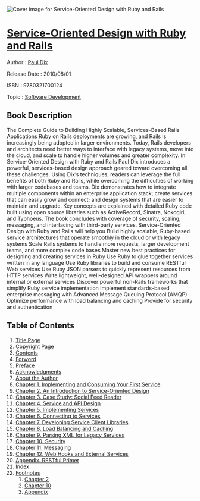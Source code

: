 ![Cover image for Service-Oriented Design with Ruby and Rails](https://imgdetail.ebookreading.net/cover/cover/software_development/EB9780321700124.jpg)

[Service-Oriented Design with Ruby and Rails](https://ebookreading.net/view/book/Service-Oriented+Design+with+Ruby+and+Rails-EB9780321700124_1.html "Service-Oriented Design with Ruby and Rails")
====================================================================================================================

Author : [Paul Dix](https://ebookreading.net/search/author/Paul+Dix)

Release Date : 2010/08/01

ISBN : 9780321700124

Topic : [Software Development](https://ebookreading.net/search/category/software-development)

Book Description
-----------------

The Complete Guide to Building Highly Scalable, Services-Based Rails Applications
Ruby on Rails deployments are growing, and Rails is increasingly being adopted in larger environments. Today, Rails developers and architects need better ways to interface with legacy systems, move into the cloud, and scale to handle higher volumes and greater complexity. In Service-Oriented Design with Ruby and Rails Paul Dix introduces a powerful, services-based design approach geared toward overcoming all these challenges. Using Dix’s techniques, readers can leverage the full benefits of both Ruby and Rails, while overcoming the difficulties of working with larger codebases and teams.
Dix demonstrates how to integrate multiple components within an enterprise application stack; create services that can easily grow and connect; and design systems that are easier to maintain and upgrade. Key concepts are explained with detailed Ruby code built using open source libraries such as ActiveRecord, Sinatra, Nokogiri, and Typhoeus. The book concludes with coverage of security, scaling, messaging, and interfacing with third-party services.
Service-Oriented Design with Ruby and Rails will help you
Build highly scalable, Ruby-based service architectures that operate smoothly in the cloud or with legacy systems
Scale Rails systems to handle more requests, larger development teams, and more complex code bases
Master new best practices for designing and creating services in Ruby
Use Ruby to glue together services written in any language
Use Ruby libraries to build and consume RESTful Web services
Use Ruby JSON parsers to quickly represent resources from HTTP services
Write lightweight, well-designed API wrappers around internal or external services
Discover powerful non-Rails frameworks that simplify Ruby service implementation
Implement standards-based enterprise messaging with Advanced Message Queuing Protocol (AMQP)
Optimize performance with load balancing and caching
Provide for security and authentication
              
Table of Contents
-----------------

1. [Title Page](https://ebookreading.net/view/book/Service-Oriented+Design+with+Ruby+and+Rails-EB9780321700124_2.html#title)
1. [Copyright Page](https://ebookreading.net/view/book/Service-Oriented+Design+with+Ruby+and+Rails-EB9780321700124_3.html#copy)
1. [Contents](https://ebookreading.net/view/book/Service-Oriented+Design+with+Ruby+and+Rails-EB9780321700124_5.html#toc)
1. [Forword](https://ebookreading.net/view/book/Service-Oriented+Design+with+Ruby+and+Rails-EB9780321700124_6.html#pre01)
1. [Preface](https://ebookreading.net/view/book/Service-Oriented+Design+with+Ruby+and+Rails-EB9780321700124_7.html#pre02)
1. [Acknowledgments](https://ebookreading.net/view/book/Service-Oriented+Design+with+Ruby+and+Rails-EB9780321700124_8.html#pre03)
1. [About the Author](https://ebookreading.net/view/book/Service-Oriented+Design+with+Ruby+and+Rails-EB9780321700124_9.html#pre04)
1. [Chapter 1. Implementing and Consuming Your First Service](https://ebookreading.net/view/book/Service-Oriented+Design+with+Ruby+and+Rails-EB9780321700124_10.html#ch01)
1. [Chapter 2. An Introduction to Service-Oriented Design](https://ebookreading.net/view/book/Service-Oriented+Design+with+Ruby+and+Rails-EB9780321700124_11.html#ch02)
1. [Chapter 3. Case Study: Social Feed Reader](https://ebookreading.net/view/book/Service-Oriented+Design+with+Ruby+and+Rails-EB9780321700124_12.html#ch03)
1. [Chapter 4. Service and API Design](https://ebookreading.net/view/book/Service-Oriented+Design+with+Ruby+and+Rails-EB9780321700124_13.html#ch04)
1. [Chapter 5. Implementing Services](https://ebookreading.net/view/book/Service-Oriented+Design+with+Ruby+and+Rails-EB9780321700124_14.html#ch05)
1. [Chapter 6. Connecting to Services](https://ebookreading.net/view/book/Service-Oriented+Design+with+Ruby+and+Rails-EB9780321700124_15.html#ch06)
1. [Chapter 7. Developing Service Client Libraries](https://ebookreading.net/view/book/Service-Oriented+Design+with+Ruby+and+Rails-EB9780321700124_16.html#ch07)
1. [Chapter 8. Load Balancing and Caching](https://ebookreading.net/view/book/Service-Oriented+Design+with+Ruby+and+Rails-EB9780321700124_17.html#ch08)
1. [Chapter 9. Parsing XML for Legacy Services](https://ebookreading.net/view/book/Service-Oriented+Design+with+Ruby+and+Rails-EB9780321700124_18.html#ch09)
1. [Chapter 10. Security](https://ebookreading.net/view/book/Service-Oriented+Design+with+Ruby+and+Rails-EB9780321700124_19.html#ch10)
1. [Chapter 11. Messaging](https://ebookreading.net/view/book/Service-Oriented+Design+with+Ruby+and+Rails-EB9780321700124_20.html#ch11)
1. [Chapter 12. Web Hooks and External Services](https://ebookreading.net/view/book/Service-Oriented+Design+with+Ruby+and+Rails-EB9780321700124_21.html#ch12)
1. [Appendix. RESTful Primer](https://ebookreading.net/view/book/Service-Oriented+Design+with+Ruby+and+Rails-EB9780321700124_22.html#app)
1. [Index](https://ebookreading.net/view/book/Service-Oriented+Design+with+Ruby+and+Rails-EB9780321700124_23.html#index)
1. [Footnotes](https://ebookreading.net/view/book/Service-Oriented+Design+with+Ruby+and+Rails-EB9780321700124_24.html#footnotes)
    1. [Chapter 2](https://ebookreading.net/view/book/Service-Oriented+Design+with+Ruby+and+Rails-EB9780321700124_24.html#ftn.ch02fn1z)
    1. [Chapter 10](https://ebookreading.net/view/book/Service-Oriented+Design+with+Ruby+and+Rails-EB9780321700124_24.html#ftn.ch10fn1z)
    1. [Appendix](https://ebookreading.net/view/book/Service-Oriented+Design+with+Ruby+and+Rails-EB9780321700124_24.html#ftn.appfn1z)
